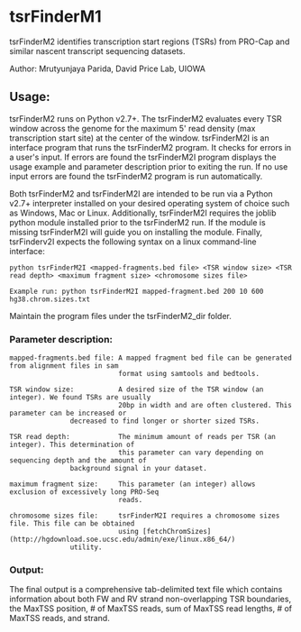# tsrFinderM1
tsrFinderM2 identifies transcription start regions (TSRs) from PRO-Cap and similar nascent transcript sequencing datasets.

Author: Mrutyunjaya Parida, David Price Lab, UIOWA

## Usage:
tsrFinderM2 runs on Python v2.7+. The tsrFinderM2 evaluates every TSR window across the genome for the maximum 5' read density (max transcription start site) at the center of the window. tsrFinderM2I is an interface program that runs the tsrFinderM2 program. It checks for errors in a user's input. If errors are found the tsrFinderM2I program displays the usage example and parameter description prior to exiting the run. If no use input errors are found the tsrFinderM2 program is run automatically.

Both tsrFinderM2 and tsrFinderM2I are intended to be run via a Python v2.7+ interpreter installed on your desired operating system of choice such as Windows, Mac or Linux. Additionally, tsrFinderM2I requires the joblib python module installed prior to the tsrFinderM2 run. If the module is missing tsrFinderM2I will guide you on installing the module. Finally, tsrFinderv2I expects the following syntax on a linux command-line interface:

```
python tsrFinderM2I <mapped-fragments.bed file> <TSR window size> <TSR read depth> <maximum fragment size> <chromosome sizes file>

Example run: python tsrFinderM2I mapped-fragment.bed 200 10 600 hg38.chrom.sizes.txt

```
Maintain the program files under the tsrFinderM2_dir folder.

### Parameter description:
```
mapped-fragments.bed file: A mapped fragment bed file can be generated from alignment files in sam
                           format using samtools and bedtools.

TSR window size:           A desired size of the TSR window (an integer). We found TSRs are usually
                           20bp in width and are often clustered. This parameter can be increased or
			   decreased to find longer or shorter sized TSRs.

TSR read depth:            The minimum amount of reads per TSR (an integer). This determination of
                           this parameter can vary depending on sequencing depth and the amount of
			   background signal in your dataset.

maximum fragment size:     This parameter (an integer) allows exclusion of excessively long PRO-Seq
                           reads. 

chromosome sizes file:     tsrFinderM2I requires a chromosome sizes file. This file can be obtained
                           using [fetchChromSizes](http://hgdownload.soe.ucsc.edu/admin/exe/linux.x86_64/)
			   utility.
```

### Output:
The final output is a comprehensive tab-delimited text file which contains information about both FW and RV strand non-overlapping TSR boundaries, the MaxTSS position, # of MaxTSS reads, sum of MaxTSS read lengths, # of MaxTSS reads, and strand.
